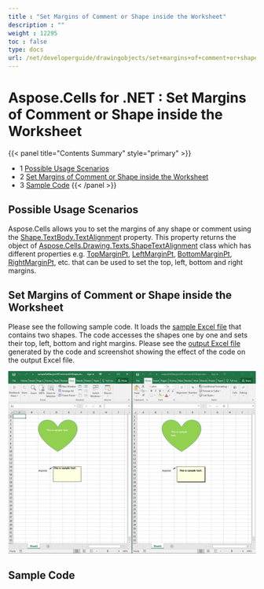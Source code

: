 ```yaml
---
title : "Set Margins of Comment or Shape inside the Worksheet" 
description : "" 
weight : 12295 
toc : false
type: docs
url: /net/developerguide/drawingobjects/set+margins+of+comment+or+shape+inside+the+worksheet/
---
```


# Aspose.Cells for .NET : Set Margins of Comment or Shape inside the Worksheet


{{< panel title="Contents Summary" style="primary" >}}
*   1 [Possible Usage Scenarios](#possible-usage-scenarios)
*   2 [Set Margins of Comment or Shape inside the Worksheet](#set-margins-of-comment-or-shape-inside-the-worksheet)
*   3 [Sample Code](#sample-code)
{{< /panel >}}
 

## Possible Usage Scenarios

Aspose.Cells allows you to set the margins of any shape or comment using the [Shape.TextBody.TextAlignmen](https://apireference.aspose.com/net/cells/aspose.cells.drawing.texts/fontsettingcollection/properties/textalignment)t property. This property returns the object of [Aspose.Cells.Drawing.Texts.ShapeTextAlignment](https://apireference.aspose.com/net/cells/aspose.cells.drawing.texts/shapetextalignment) class which has different properties e.g. [TopMarginPt](https://apireference.aspose.com/net/cells/aspose.cells.drawing.texts/shapetextalignment/properties/topmarginpt), [LeftMarginPt](https://apireference.aspose.com/net/cells/aspose.cells.drawing.texts/shapetextalignment/properties/leftmarginpt), [BottomMarginPt](https://apireference.aspose.com/net/cells/aspose.cells.drawing.texts/shapetextalignment/properties/bottommarginpt), [RightMarginPt](https://apireference.aspose.com/net/cells/aspose.cells.drawing.texts/shapetextalignment/properties/rightmarginpt), etc. that can be used to set the top, left, bottom and right margins.

## Set Margins of Comment or Shape inside the Worksheet

Please see the following sample code. It loads the [sample Excel file](https://docs2.aspose.com/cells/net/attachments/61542248/61767851.xlsx) that contains two shapes. The code accesses the shapes one by one and sets their top, left, bottom and right margins. Please see the [output Excel file](https://docs2.aspose.com/cells/net/attachments/61542248/61767852.xlsx) generated by the code and screenshot showing the effect of the code on the output Excel file.

![image](61767853.png)

## Sample Code

